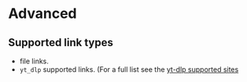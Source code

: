 # Advanced

## Supported link types

- file links.
- `yt_dlp` supported links. (For a full list see
  the [yt-dlp supported sites](https://github.com/yt-dlp/yt-dlp/blob/master/supportedsites.md)
